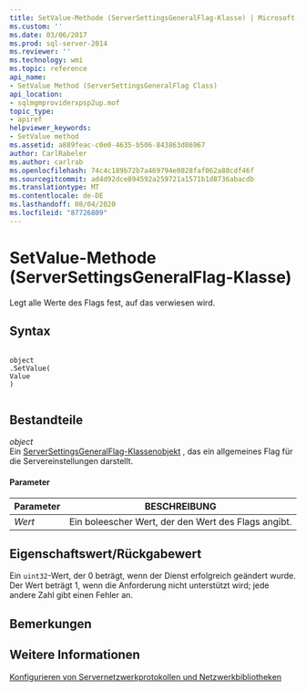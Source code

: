 ```yaml
---
title: SetValue-Methode (ServerSettingsGeneralFlag-Klasse) | Microsoft-Dokumentation
ms.custom: ''
ms.date: 03/06/2017
ms.prod: sql-server-2014
ms.reviewer: ''
ms.technology: wmi
ms.topic: reference
api_name:
- SetValue Method (ServerSettingsGeneralFlag Class)
api_location:
- sqlmgmproviderxpsp2up.mof
topic_type:
- apiref
helpviewer_keywords:
- SetValue method
ms.assetid: a889feac-c0e0-4635-b506-843863d86967
author: CarlRabeler
ms.author: carlrab
ms.openlocfilehash: 74c4c189b72b7a469794e0828faf062a88cdf46f
ms.sourcegitcommit: ad4d92dce894592a259721a1571b1d8736abacdb
ms.translationtype: MT
ms.contentlocale: de-DE
ms.lasthandoff: 08/04/2020
ms.locfileid: "87726809"
---
```

# <a name="setvalue-method-serversettingsgeneralflag-class"></a>SetValue-Methode (ServerSettingsGeneralFlag-Klasse)
  Legt alle Werte des Flags fest, auf das verwiesen wird.  
  
## <a name="syntax"></a>Syntax  
  
```  
  
object  
.SetValue(  
Value  
)  
  
```  
  
## <a name="parts"></a>Bestandteile  
 *object*  
 Ein [ServerSettingsGeneralFlag-Klassenobjekt](serversettingsgeneralflag-class.md) , das ein allgemeines Flag für die Servereinstellungen darstellt.  
  
#### <a name="parameters"></a>Parameter  
  
|Parameter|BESCHREIBUNG|  
|---------------|-----------------|  
|*Wert*|Ein boleescher Wert, der den Wert des Flags angibt.|  
  
## <a name="property-valuereturn-value"></a>Eigenschaftswert/Rückgabewert  
 Ein `uint32`-Wert, der 0 beträgt, wenn der Dienst erfolgreich geändert wurde. Der Wert beträgt 1, wenn die Anforderung nicht unterstützt wird; jede andere Zahl gibt einen Fehler an.  
  
## <a name="remarks"></a>Bemerkungen  
  
## <a name="see-also"></a>Weitere Informationen  
 [Konfigurieren von Servernetzwerkprotokollen und Netzwerkbibliotheken](https://msdn.microsoft.com/library/ms177485\(v=sql.100\).aspx)  
  
  
